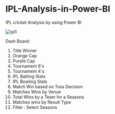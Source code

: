 # IPL-Analysis-in-Power-BI
IPL cricket Analysis by using Power BI

![ipl1](https://github.com/Ekaksh77/IPL-Analysis-in-Power-BI/assets/137069741/2a0243d5-88f9-44cb-9d33-d4db228e229b)


Dash Board:
1. Title Winner
2. Orange Cap
3. Purple Cap
4. Tournament 6's
5. Tournament 4's
6. IPL Batting Stats
7. IPL Bowling Stats
8. Match Win based on Toss Decision
9. Matches Wins by Venue
10. Total Wins by a Team for a Seasons
11. Matches wins by Result Type
12. Filter : Select  Seasons 

